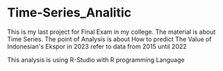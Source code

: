# Time-Series_Analitic
This is my last project for Final Exam in my college. The material is about Time Series. 
The point of Analysis is about How to predict The Value of Indonesian's Ekspor in 2023 refer to data from 2015 until 2022

This analysis is using R-Studio with R programming Language
